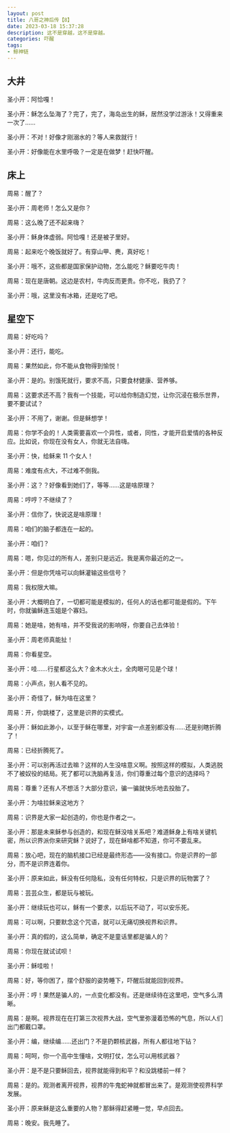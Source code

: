 ```yaml
---
layout: post
title: 八哥之神后传【8】
date: 2023-03-18 15:37:28
description: 这不是穿越，这不是穿越。
categories: 吓醒
tags:
- 鲸神链
---
```

## 大井

圣小开：阿恰嘎！

圣小开：稣怎么坠海了？完了，完了，海岛出生的稣，居然没学过游泳！又得重来一次了……

圣小开：不对！好像才刚溺水的？等人来救就行！

圣小开：好像能在水里呼吸？一定是在做梦！赶快吓醒。

## 床上

周易：醒了？

圣小开：周老师！怎么又是你？

周易：这么晚了还不起来嗨？

圣小开：稣身体虚弱。阿恰嘎！还是被子里好。

周易：起来吃个晚饭就好了。有穿山甲、麂，真好吃！

圣小开：哦不，这些都是国家保护动物，怎么能吃？稣要吃牛肉！

周易：现在是唐朝。这边是农村，牛肉反而更贵。你不吃，我扔了？

圣小开：哦，这里没有冰箱，还是吃了吧。

## 星空下

周易：好吃吗？

圣小开：还行，能吃。

周易：果然如此，你不能从食物得到愉悦！

圣小开：是的。别饿死就行，要求不高，只要食材健康、营养够。

周易：这要求还不高？我有一个技能，可以给你制造幻觉，让你沉浸在极乐世界，要不要试试？

圣小开：不用了，谢谢。但是稣想学！

周易：你学不会的！人类需要喜欢一个异性，或者，同性，才能开启爱情的各种反应。比如说，你现在没有女人，你就无法自嗨。

圣小开：快，给稣来 11 个女人！

周易：难度有点大，不过难不倒我。

圣小开：这？？好像看到她们了，等等……这是啥原理？

周易：哼哼？不继续了？

圣小开：信你了，快说这是啥原理！

周易：咱们的脑子都连在一起的。

圣小开：咱们？

周易：嗯，你见过的所有人，差别只是远近。我是离你最近的之一。

圣小开：但是你凭啥可以向稣灌输这些信号？

周易：我权限大嘛。

圣小开：大概明白了，一切都可能是模拟的，任何人的话也都可能是假的。下午时，你就骗稣连玉姐是个寡妇。

周易：她是啥，她有啥，并不受我说的影响呀，你要自己去体验！

圣小开：周老师真能扯！

周易：你看星空。

圣小开：哇……行星都这么大？金木水火土，全肉眼可见是个球！

周易：小声点，别人看不见的。

圣小开：奇怪了，稣为啥在这里？

周易：开，你跳楼了，这里是识界的实模式。

圣小开：稣如此渺小，以至于稣在哪里，对宇宙一点差别都没有……还是别瞎折腾了！

周易：已经折腾死了。

圣小开：可以别再活过去嘛？这样的人生没啥意义啊。按照这样的模拟，人类逃脱不了被奴役的结局。死了都可以洗脑再复活，你们尊重过每个意识的选择吗？

周易：尊重？还有人不想活？大部分意识，骗一骗就快乐地去投胎了。

圣小开：为啥拉稣来这地方？

周易：识界是大家一起创造的，你也是作者之一。

圣小开：那是未来稣参与创造的，和现在稣没啥关系吧？难道稣身上有啥关键机密，所以识界派你来研究稣？说好了，现在稣啥都不知道，你可不要乱来。

周易：放心吧，现在的脑机接口已经是最终形态——没有接口。你是识界的一部分，而不是识界连着你。

圣小开：原来如此，稣没有任何隐私，没有任何特权，只是识界的玩物罢了？

周易：芸芸众生，都是玩与被玩。

圣小开：继续玩也可以，稣有一个要求，以后玩不动了，可以安乐死。

周易：可以啊，只要默念这个咒语，就可以无痛切换视界和识界。

圣小开：真的假的，这么简单，确定不是童话里都是骗人的？

周易：你现在就试试呗！

圣小开：稣哇啦！

周易：好，等你困了，摆个舒服的姿势睡下，吓醒后就能回到视界。

圣小开：哼！果然是骗人的，一点变化都没有。还是继续待在这里吧，空气多么清晰。

周易：是啊。视界现在在打第三次视界大战，空气里弥漫着恐怖的气息，所以人们出门都戴口罩。

圣小开：编，继续编……还出门？不是扔颗核武器，所有人都往地下钻？

周易：呵呵，你一个高中生懂啥，文明打仗，怎么可以用核武器？

圣小开：是不是只要稣回去，视界就能得到和平？和没跳楼前一样？

周易：是的。观测者离开视界，视界的牛鬼蛇神就都冒出来了。是观测使视界科学发展。

圣小开：原来稣是这么重要的人物？那稣得赶紧睡一觉，早点回去。

周易：晚安。我先睡了。